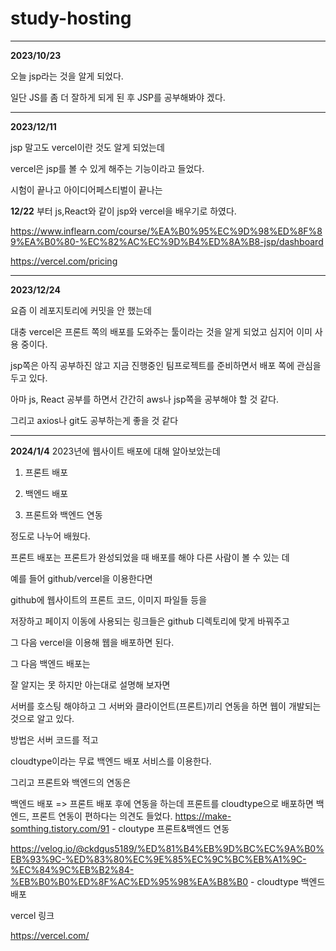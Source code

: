 # study-hosting
_______________________________________________
**2023/10/23**

오늘 jsp라는 것을 알게 되었다.

일단 JS를 좀 더 잘하게 되게 된 후 JSP를 공부해봐야 겠다.

___________________________________________________
**2023/12/11**

jsp 말고도 vercel이란 것도 알게 되었는데

vercel은 jsp를 볼 수 있게 해주는 기능이라고 들었다.

시험이 끝나고 아이디어페스티벌이 끝나는

**12/22** 부터 js,React와 같이 jsp와 vercel을 배우기로 하였다.

https://www.inflearn.com/course/%EA%B0%95%EC%9D%98%ED%8F%89%EA%B0%80-%EC%82%AC%EC%9D%B4%ED%8A%B8-jsp/dashboard

https://vercel.com/pricing

______________________________________________________
**2023/12/24**

요즘 이 레포지토리에 커밋을 안 했는데

대충 vercel은 프론트 쪽의 배포를 도와주는 툴이라는 것을 알게 되었고 심지어 이미 사용 중이다.

jsp쪽은 아직 공부하진 않고 지금 진행중인 팀프로젝트를 준비하면서 배포 쪽에 관심을 두고 있다.

아마 js, React 공부를 하면서 간간히 aws나 jsp쪽을 공부해야 할 것 같다.

그리고 axios나 git도 공부하는게 좋을 것 같다
_________________________________
**2024/1/4**
2023년에 웹사이트 배포에 대해 알아보았는데

1. 프론트 배포

2. 백엔드 배포

3. 프론트와 백엔드 연동

정도로 나누어 배웠다.

프론트 배포는 프론트가 완성되었을 때 배포를 해야 다른 사람이 볼 수 있는 데

예를 들어 github/vercel을 이용한다면

github에 웹사이트의 프론트 코드, 이미지 파일들 등을

저장하고 페이지 이동에 사용되는 링크들은 github 디렉토리에 맞게 바꿔주고

그 다음 vercel을 이용해 웹을 배포하면 된다.

그 다음 백엔드 배포는

잘 알지는 못 하지만 아는대로 설명해 보자면

서버를 호스팅 해야하고 그 서버와 클라이언트(프론트)끼리 연동을 하면 웹이 개발되는 것으로 알고 있다.

방법은 서버 코드를 적고

cloudtype이라는 무료 백엔드 배포 서비스를 이용한다.

그리고 프론트와 백엔드의 연동은

백엔드 배포 => 프론트 배포 후에
연동을 하는데 프론트를 cloudtype으로 배포하면 백엔드, 프론트 연동이 편하다는 의견도 들었다.
https://make-somthing.tistory.com/91 - cloutype 프론트&백엔드 연동

https://velog.io/@ckdgus5189/%ED%81%B4%EB%9D%BC%EC%9A%B0%EB%93%9C-%ED%83%80%EC%9E%85%EC%9C%BC%EB%A1%9C-%EC%84%9C%EB%B2%84-%EB%B0%B0%ED%8F%AC%ED%95%98%EA%B8%B0 - cloudtype 백엔드 배포

vercel 링크

https://vercel.com/






